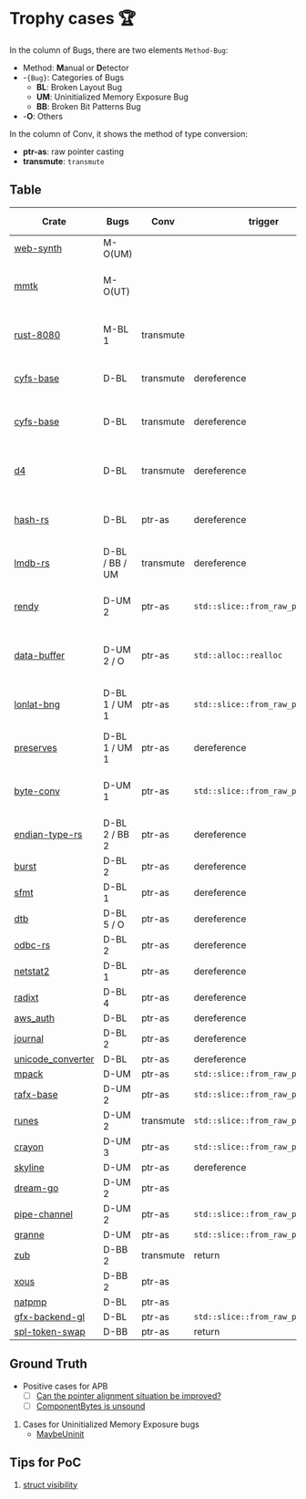 # Trophy cases 🏆

In the column of Bugs, there are two elements `Method-Bug`:  
* Method: **M**anual or **D**etector    
* -`{Bug}`: Categories of Bugs  
    * **BL**: Broken Layout Bug
    * **UM**: Uninitialized Memory Exposure Bug
    * **BB**: Broken Bit Patterns Bug
* -**O**: Others 

In the column of Conv, it shows the method of type conversion:  
* **ptr-as**: raw pointer casting  
* **transmute**: `transmute`  


## Table
| Crate | Bugs | Conv | trigger | Issue Report |
| ----- | ---- | -------- | ----------- | ------------ |
| [web-synth](https://github.com/Ameobea/web-synth) | M-O(UM) | |  | [#41](https://github.com/Ameobea/web-synth/issues/41) |
| [mmtk](https://crates.io/crates/mmtk) | M-O(UT) | | | [![GitHub issue/pull request detail](https://img.shields.io/github/issues/detail/state/mmtk/mmtk-core/825?logo=github)](https://github.com/mmtk/mmtk-core/issues/825) |
| [rust-8080](https://github.com/irevoire/rust-8080) | M-BL 1 | transmute |  | [![GitHub issue/pull request detail](https://img.shields.io/github/issues/detail/state/irevoire/rust-8080/16?logo=github)](https://github.com/irevoire/rust-8080/issues/16) |
| [cyfs-base](https://crates.io/crates/cyfs-base) | D-BL |  transmute | dereference | [![RUSTSEC-2023-0046](https://img.shields.io/badge/RUSTSEC-2023--0046-blue?style=flat-square&logo=rust)](https://rustsec.org/advisories/RUSTSEC-2023-0046.html) |
| [cyfs-base](https://crates.io/crates/cyfs-base) | D-BL |  transmute | dereference | [![GitHub issue/pull request detail](https://img.shields.io/github/issues/detail/state/buckyos/CYFS/274?logo=github)](https://github.com/buckyos/CYFS/issues/274) |
| [d4](https://crates.io/crates/d4) | D-BL | transmute | dereference | [![GitHub issue/pull request detail](https://img.shields.io/github/issues/detail/state/38/d4-format/71?logo=github)](https://github.com/38/d4-format/issues/71) |
| [hash-rs](https://crates.io/crates/hash-rs) | D-BL | ptr-as | dereference | [![GitHub issue/pull request detail](https://img.shields.io/github/issues/detail/state/asukharev/hash-rs/2?logo=github)](https://github.com/asukharev/hash-rs/issues/2) |
| [lmdb-rs](https://crates.io/crates/lmdb-rs) | D-BL / BB / UM |  transmute | dereference | [![RUSTSEC-2023-0047](https://img.shields.io/badge/RUSTSEC-2023--0047-blue?style=flat-square&logo=rust)](https://rustsec.org/advisories/RUSTSEC-2023-0047.html) |
| [rendy](https://crates.io/crates/rendy/) | D-UM 2 | ptr-as | `std::slice::from_raw_parts` | [![GitHub issue/pull request detail](https://img.shields.io/github/issues/detail/state/amethyst/rendy/328?logo=github)](https://github.com/amethyst/rendy/issues/328) |
| [data-buffer](https://crates.io/crates/data_buffer) | D-UM 2 / O | ptr-as | `std::alloc::realloc` | [![GitHub issue/pull request detail](https://img.shields.io/github/issues/detail/state/elrnv/buffer/2?logo=github)](https://github.com/elrnv/buffer/issues/2) |
| [lonlat-bng](https://crates.io/crates/lonlat_bng) | D-BL 1 / UM 1 | ptr-as | `std::slice::from_raw_parts_mut` | [![GitHub issue/pull request detail](https://img.shields.io/github/issues/detail/state/urschrei/lonlat_bng/19?logo=github)](https://github.com/urschrei/lonlat_bng/issues/19#issuecomment-1618461663) |
| [preserves](https://crates.io/crates/preserves) | D-BL 1 / UM 1 | ptr-as | dereference | [![GitLab all issues](https://img.shields.io/gitlab/issues/all/preserves%2Fpreserves?logo=gitlab&label=issue%2042)](https://gitlab.com/preserves/preserves/-/issues/42) |
| [byte-conv](https://crates.io/crates/byte_conv) | D-UM 1 | ptr-as | `std::slice::from_raw_parts` | [![GitHub issue/pull request detail](https://img.shields.io/github/issues/detail/state/Lolirofle/byte_conv/1?logo=github)](https://github.com/Lolirofle/byte_conv/issues/1) |
| [endian-type-rs](https://crates.io/crates/endian-type-rs) | D-BL 2 / BB 2 | ptr-as | dereference | [issue](https://gitlab.com/ertos/endian-type-rs/-/issues/1) |
| [burst](https://crates.io/crates/burst) | D-BL 2 | ptr-as | dereference | [issue](https://github.com/endoli/burst.rs/issues/8) |
| [sfmt](https://crates.io/crates/sfmt) | D-BL 1 | ptr-as | dereference | [issue](https://github.com/rust-math/sfmt/issues/37) |
| [dtb](https://crates.io/crates/dtb) | D-BL 5 / O | ptr-as | dereference | [issue](https://github.com/ababo/dtb/issues/11) |
| [odbc-rs](https://crates.io/crates/odbc) | D-BL 2 |  ptr-as | dereference | [issue](https://github.com/Koka/odbc-rs/issues/174) |
| [netstat2](https://crates.io/crates/netstat2) | D-BL 1 | ptr-as | dereference | [issue](https://github.com/ohadravid/netstat2-rs/issues/9) |
| [radixt](https://crates.io/crates/radixt) | D-BL 4 | ptr-as | dereference | [issue](https://github.com/marekgalovic/radixt/issues/1) |
| [aws\_auth](https://github.com/golddranks/aws_auth/tree/main) | D-BL | ptr-as | dereference | [issue](https://github.com/golddranks/aws_auth/issues/1) |
| [journal](https://crates.io/crates/journal) | D-BL 2 | ptr-as | dereference | [issue](https://github.com/polygonhell/rusttests/issues/1) |
| [unicode\_converter](https://crates.io/crates/unicode_converter) | D-BL | ptr-as | dereference | [issue](https://github.com/Arkaeriit/unicode_converter/issues/1) |
| [mpack](https://crates.io/crates/mpack) | D-UM | ptr-as | `std::slice::from_raw_parts` | [issue](https://github.com/dradtke/mpack/issues/2) |
| [rafx-base](https://crates.io/crates/rafx-base) | D-UM 2 | ptr-as | `std::slice::from_raw_parts` | [issue](https://github.com/aclysma/rafx/issues/255) |
| [runes](https://crates.io/crates/runes) | D-UM 2 | transmute | `std::slice::from_raw_parts_mut` | [issue](https://github.com/Determinant/runes/issues/2) |
| [crayon](https://crates.io/crates/crayon) | D-UM 3 | ptr-as | `std::slice::from_raw_parts` | [issue](https://github.com/shawnscode/crayon/issues/108) |
| [skyline](https://crates.io/crates/skyline) | D-UM | ptr-as | dereference | [issue](https://github.com/ultimate-research/skyline-rs/issues/32) |
| [dream-go](https://github.com/Chicoryn/dream-go) | D-UM 2 | ptr-as | | [issue](https://github.com/Chicoryn/dream-go/issues/65) |
| [pipe-channel](https://crates.io/crates/pipe-channel) | D-UM 2 | ptr-as | `std::slice::from_raw_parts_mut` | [issue](https://github.com/bugaevc/pipe-channel/issues/4) |
| [granne](https://crates.io/crates/granne) | D-UM | ptr-as | `std::slice::from_raw_parts` | [issue](https://github.com/granne/granne/issues/25) |
| [zub](https://crates.io/crates/zub) | D-BB 2 | transmute | return | [issue](https://github.com/nilq/zub-vm/issues/14) |
| [xous](https://crates.io/crates/xous) | D-BB 2 | ptr-as | | [issue](https://github.com/betrusted-io/xous-core/issues/410) |
| [natpmp](https://crates.io/crates/natpmp) | D-BL | ptr-as | | [issue](https://github.com/fengyc/natpmp/issues/2) |
| [gfx-backend-gl](https://crates.io/crates/gfx-backend-gl) | D-BL | ptr-as | `std::slice::from_raw_parts` | [issue](https://github.com/gfx-rs/gfx/issues/3795) |
| [spl-token-swap](https://crates.io/crates/spl-token-swap) | D-BB | ptr-as | return | [issue](https://github.com/solana-labs/solana-program-library/issues/5243) |



## Ground Truth
* Positive cases for APB
	- [ ] [Can the pointer alignment situation be improved?](https://github.com/TimelyDataflow/abomonation/issues/23)
	- [ ] [ComponentBytes is unsound](https://github.com/kornelski/rust-rgb/issues/35)

1. Cases for Uninitialized Memory Exposure bugs
    * [MaybeUninit](https://github.com/alekseysidorov/static-box/issues/8)

## Tips for PoC
1. [struct visibility](https://doc.rust-lang.org/rust-by-example/mod/struct_visibility.html)
